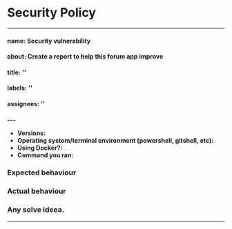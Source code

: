 # Security Policy

---
<h4>name: Security vulnerability<br><h4>
<h4>about: Create a report to help this forum app improve<br><h4>
<h4>title: ''<br><h4>
<h4>labels: ''<br><h4>
<h4>assignees: '' <h4>
---

<!--
  when raising an issue please include replies to the following questions,
  and if you're reporting a bug, please include details on how to replicate
  and **assume** I have no knowledge of how your systems work - that includes
  gulp, grunt, webpack, etc. Thank you so much <3
-->

- Versions: <!-- run this: node -e 'console.log(`node@${process.version}, ${process.platform}@${require("os").release()}`)' -->
- Operating system/terminal environment (powershell, gitshell, etc):
- Using Docker?:
- Command you ran:

### Expected behaviour

### Actual behaviour

### Any solve ideea.

---
